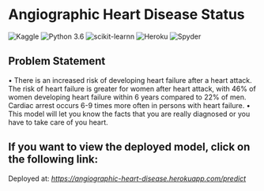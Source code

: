 # Angiographic Heart Disease Status
![Kaggle](https://img.shields.io/badge/Dataset-Kaggle-blue.svg)  ![Python 3.6](https://img.shields.io/badge/Python-3.6-brightgreen.svg)  ![scikit-learnn](https://img.shields.io/badge/Library-Scikit_Learn-orange.svg)  ![Heroku](https://img.shields.io/badge/Deployment-Heruko-purple.svg)  ![Spyder](https://img.shields.io/badge/IDE-Spyder-green.svg)
## Problem Statement
• There is an increased risk of developing heart failure after a heart attack. The risk of heart failure is greater for women after heart attack, with 46% of women developing heart failure within 6 years compared to 22% of men. Cardiac arrest occurs 6-9 times more often in persons with heart failure.
• This model will let you know the facts that you are really diagnosed or you have to take care of you heart.
## If you want to view the deployed model, click on the following link:<br />
Deployed at: _https://angiographic-heart-disease.herokuapp.com/predict_
